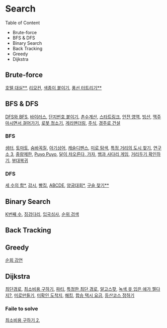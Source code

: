 # Search

Table of Content

- Brute-force
- BFS & DFS
- Binary Search
- Back Tracking
- Greedy
- Dijkstra

## Brute-force

[호텔 대실\*\*](./p155651.md), [리모컨](B1107.md), [색종이 붙이기](B17136.md), [풍선 터트리기\*\*](P68646.md)

## BFS & DFS

[DFS와 BFS](B1260.md), [바이러스](B2606.md), [단지번호 붙이기](https://www.acmicpc.net/problem/2667), [촌수계산](https://www.acmicpc.net/problem/2644), [스타트링크](B5014.md), [안전 영역](B2468.md), [빙산](B2573.md), [맥주 마시면서 걸어가기](B9205.md), [로봇 청소기](B14503.md), [게리맨더링](https://www.acmicpc.net/problem/17471), [주식](B11501.md), [경주로 건설](P67259.md)

### BFS

[샘터](B18513.md), [토마토](B7569.md), [숨바꼭질](B1697.md), [아기상어](B16236.md), [캐슬디펜스](B17135.md), [미로 탐색](B2178.md), [특정 거리의 도시 찾기](B18352.md), [연구소 3](B17142.md), [중량제한](B1939.md), [Puyo Puyo](B11559.md), [달이 차오른다, 가자](B1194.md), [뱀과 사다리 게임](B16928.md), [거리두기 확인하기](P81302.md), [부대복귀](P132266.md)

### DFS

[세 수의 합\*](./b2295.md), [감시](B15683.md), [빵집](B3109.md), [ABCDE](B13023.md), [양궁대회\*](P92342.md), [구슬 찾기\*\*](B2617.md)

## Binary Search

[K번째 수](B1300.md), [징검다리](P43236.md), [입국심사](P43238.md), [순위 검색](P72412.md)

## Back Tracking

## Greedy

[순회 강연](B2109.md)

## Dijkstra

[최단경로](B1753.md), [최소비용 구하기](B1916.md), [파티](B1238.md), [특정한 최단 경로](B1504.md), [알고스팟](B1261.md), [녹색 옷 입은 애가 젤다지?](B4485.md), [미로만들기](B2665.md), [미확인 도착지](B9370.md), [해킹](B10282.md), [합승 택시 요금](P72413.md), [등산코스 정하기](P118669.md)

### Faile to solve

[최소비용 구하기 2](https://www.acmicpc.net/problem/11779),
